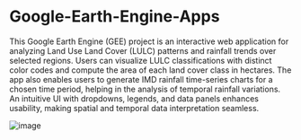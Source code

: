 # Google-Earth-Engine-Apps

This Google Earth Engine (GEE) project is an interactive web application for analyzing Land Use Land Cover (LULC) patterns and rainfall trends over selected regions. Users can visualize LULC classifications with distinct color codes and compute the area of each land cover class in hectares. The app also enables users to generate IMD rainfall time-series charts for a chosen time period, helping in the analysis of temporal rainfall variations. An intuitive UI with dropdowns, legends, and data panels enhances usability, making spatial and temporal data interpretation seamless.

![image](https://github.com/user-attachments/assets/1ad820bb-bd9e-4edc-827e-c76bc4c94c25)
